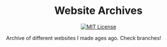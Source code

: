 <h1 align="center">
Website Archives
</h1>

<p align="center">
          <a href="https://github.com/shaleen111/snake-rust/blob/master/LICENSE.md">
                    <img src="https://img.shields.io/badge/license-MIT-brightgreen" alt="MIT License" />
          </a>
</p>

Archive of different websites I made ages ago. Check branches!
